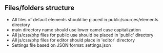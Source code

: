 ## Files/folders structure

- All files of default elements should be placed in public/sources/elements directory
- main directory name should use lower camel case capitalization
- All js/css/php files for public use should be placed in 'public' directory
- All js/css/php files for editor should place in 'editor' directory
- Settings file based on JSON format: settings.json